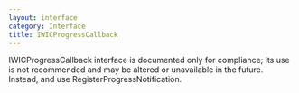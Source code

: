 ```yaml
---
layout: interface
category: Interface
title: IWICProgressCallback
---
```


IWICProgressCallback interface is documented only for compliance;
its use is not recommended and may be altered or unavailable in the future.
Instead, and use RegisterProgressNotification.
